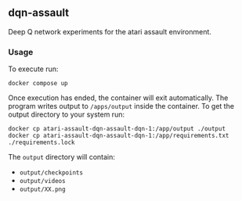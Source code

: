 ## dqn-assault
  Deep Q network experiments for the atari assault environment.

### Usage
  To execute run:
  ```
  docker compose up
  ```
  Once execution has ended, the container will exit automatically. The program writes output to `/apps/output` inside the container. To get the output directory to your system run:
  ```
  docker cp atari-assault-dqn-assault-dqn-1:/app/output ./output
  docker cp atari-assault-dqn-assault-dqn-1:/app/requirements.txt ./requirements.lock
  ```
  The `output` directory will contain:
  - `output/checkpoints`
  - `output/videos`
  - `output/XX.png`
